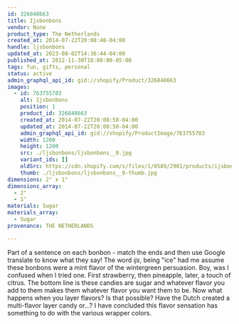 ```yaml
---
id: 326848663
title: Ijsbonbons
vendor: None
product_type: The Netherlands
created_at: 2014-07-22T20:08:48-04:00
handle: ljsbonbons
updated_at: 2023-08-02T14:36:44-04:00
published_at: 2012-11-30T18:00:00-05:00
tags: fun, gifts, personal
status: active
admin_graphql_api_id: gid://shopify/Product/326848663
images:
  - id: 763755703
    alt: Ijsbonbons
    position: 1
    product_id: 326848663
    created_at: 2014-07-22T20:08:50-04:00
    updated_at: 2014-07-22T20:08:50-04:00
    admin_graphql_api_id: gid://shopify/ProductImage/763755703
    width: 1200
    height: 1200
    src: ./ljsbonbons/ljsbonbons__0.jpg
    variant_ids: []
    oldSrc: https://cdn.shopify.com/s/files/1/0589/2901/products/ijsbonbon.jpeg?v=1406074130
    thumb: ./ljsbonbons/ljsbonbons__0-thumb.jpg
dimensions: 2" x 1"
dimensions_array:
  - 2"
  - 1"
materials: Sugar
materials_array:
  - Sugar
provenance: THE NETHERLANDS

---
```


Part of a sentence on each bonbon \- match the ends and then use Google translate to know what they say! The word _ijs_, being "ice" had me assume these bonbons were a mint flavor of the wintergreen persuasion. Boy, was I confused when I tried one. First strawberry, then pineapple, later, a touch of citrus. The bottom line is these candies are sugar and whatever flavor you add to them makes them whatever flavor you want them to be. Now what happens when you layer flavors? Is that possible? Have the Dutch created a multi-flavor layer candy or...? I have concluded this flavor sensation has something to do with the various wrapper colors.